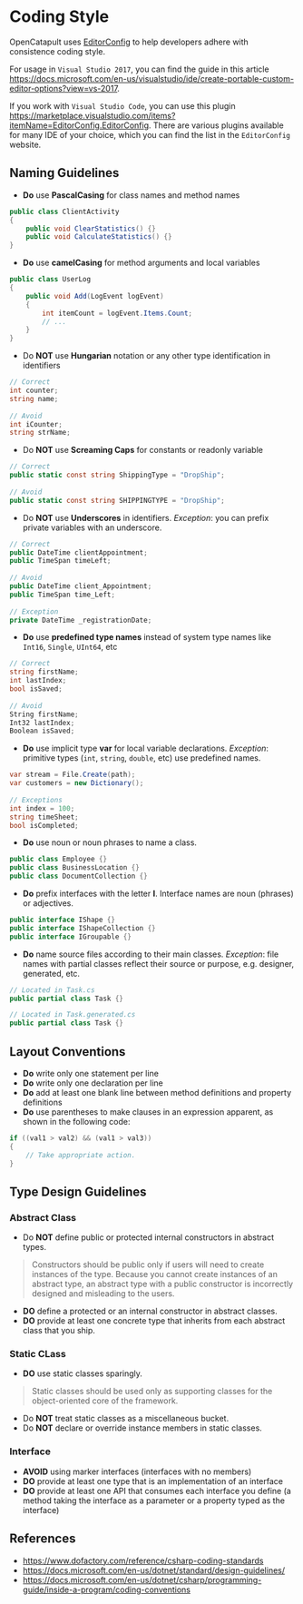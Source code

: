 # Coding Style

OpenCatapult uses [EditorConfig](https://editorconfig.org/) to help developers adhere with consistence coding style.

For usage in `Visual Studio 2017`, you can find the guide in this article https://docs.microsoft.com/en-us/visualstudio/ide/create-portable-custom-editor-options?view=vs-2017.

If you work with `Visual Studio Code`, you can use this plugin https://marketplace.visualstudio.com/items?itemName=EditorConfig.EditorConfig. There are various plugins available for many IDE of your choice, which you can find  the list in the `EditorConfig` website.

## Naming Guidelines

* **Do** use **PascalCasing** for class names and method names

``` C#
public class ClientActivity
{
    public void ClearStatistics() {}
    public void CalculateStatistics() {}
}
```

* **Do** use **camelCasing** for method arguments and local variables

``` C#
public class UserLog
{
    public void Add(LogEvent logEvent)
    {
        int itemCount = logEvent.Items.Count;
        // ...
    }
}
```

* Do **NOT** use **Hungarian** notation or any other type identification in identifiers

``` C#
// Correct
int counter;
string name;
 
// Avoid
int iCounter;
string strName;
```

* Do **NOT** use **Screaming Caps** for constants or readonly variable

``` C#
// Correct
public static const string ShippingType = "DropShip";
 
// Avoid
public static const string SHIPPINGTYPE = "DropShip";
```

* Do **NOT** use **Underscores** in identifiers. *Exception*: you can prefix private variables 
     with an underscore.

``` C#
// Correct
public DateTime clientAppointment;
public TimeSpan timeLeft;
 
// Avoid
public DateTime client_Appointment;
public TimeSpan time_Left;
 
// Exception
private DateTime _registrationDate;
```

* **Do** use **predefined type names** instead of system type names like `Int16`, `Single`, `UInt64`, etc

``` C#
// Correct
string firstName;
int lastIndex;
bool isSaved;
 
// Avoid
String firstName;
Int32 lastIndex;
Boolean isSaved;
```

* **Do** use implicit type **var** for local variable declarations. *Exception*: primitive types (`int`, `string`, `double`, etc) use predefined names.

``` C#
var stream = File.Create(path);
var customers = new Dictionary();
 
// Exceptions
int index = 100;
string timeSheet;
bool isCompleted;
```

* **Do** use noun or noun phrases to name a class.

``` C#
public class Employee {}
public class BusinessLocation {}
public class DocumentCollection {}
```

* **Do** prefix interfaces with the letter **I**. Interface names are noun (phrases) or adjectives.

``` C#
public interface IShape {}
public interface IShapeCollection {}
public interface IGroupable {}
```

* **Do** name source files according to their main classes. *Exception*: file names with partial classes reflect their source or purpose, e.g. designer, generated, etc.

``` C#
// Located in Task.cs
public partial class Task {}

// Located in Task.generated.cs
public partial class Task {}
```

## Layout Conventions

* **Do** write only one statement per line
* **Do** write only one declaration per line
* **Do** add at least one blank line between method definitions and property definitions
* **Do** use parentheses to make clauses in an expression apparent, as shown in the following code:

``` C#
if ((val1 > val2) && (val1 > val3))
{
    // Take appropriate action.
}
```

## Type Design Guidelines

### Abstract Class

* Do **NOT** define public or protected internal constructors in abstract types.

> Constructors should be public only if users will need to create instances of the type. Because you cannot create instances of an abstract type, an abstract type with a public constructor is incorrectly designed and misleading to the users.

* **DO** define a protected or an internal constructor in abstract classes.
* **DO** provide at least one concrete type that inherits from each abstract class that you ship.

### Static CLass

* **DO** use static classes sparingly.

> Static classes should be used only as supporting classes for the object-oriented core of the framework.

* Do **NOT** treat static classes as a miscellaneous bucket.
* Do **NOT** declare or override instance members in static classes.

### Interface

* **AVOID** using marker interfaces (interfaces with no members)
* **DO** provide at least one type that is an implementation of an interface
* **DO** provide at least one API that consumes each interface you define (a method taking the interface as a parameter or a property typed as the interface)

## References

- https://www.dofactory.com/reference/csharp-coding-standards
- https://docs.microsoft.com/en-us/dotnet/standard/design-guidelines/
- https://docs.microsoft.com/en-us/dotnet/csharp/programming-guide/inside-a-program/coding-conventions
